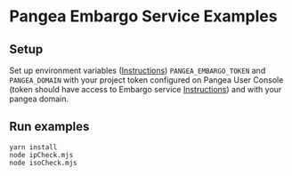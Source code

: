 # Pangea Embargo Service Examples

## Setup

Set up environment variables ([Instructions](https://pangea.cloud/docs/getting-started/integrate/#set-environment-variables)) `PANGEA_EMBARGO_TOKEN` and `PANGEA_DOMAIN` with your project token configured on Pangea User Console (token should have access to Embargo service [Instructions](https://pangea.cloud/docs/getting-started/configure-services/#configure-a-pangea-service)) and with your pangea domain.

## Run examples

```
yarn install
node ipCheck.mjs
node isoCheck.mjs
```
